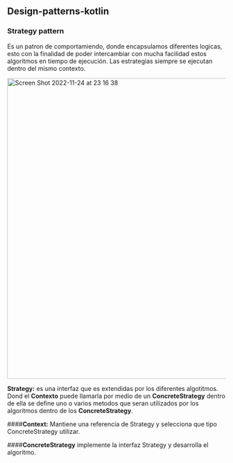 ## Design-patterns-kotlin


### Strategy pattern
Es un patron de comportamiendo, donde encapsulamos diferentes logicas, esto con la finalidad de poder intercambiar con mucha facilidad estos algoritmos en tiempo de ejecución. Las estrategias siempre se ejecutan dentro del mismo contexto.

<img width="694" alt="Screen Shot 2022-11-24 at 23 16 38" src="https://user-images.githubusercontent.com/16981896/203886974-3f4e40cc-74d9-432f-8f65-5f4d77d8daaf.png">

**Strategy:**  es una interfaz que es extendidas por los diferentes algotitmos. Dond el **Contexto** puede llamarla por medio de un **ConcreteStrategy** dentro de ella se define uno o varios metodos que seran utilizados por los algoritmos dentro de los **ConcreteStrategy**.

####**Context:**  Mantiene una referencia de Strategy y selecciona que tipo ConcreteStrategy utilizar.

####**ConcreteStrategy**  implemente la interfaz Strategy y desarrolla el algoritmo.
